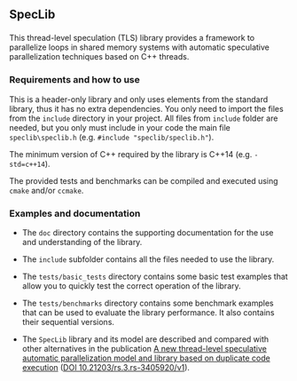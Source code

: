 ## SpecLib </p>

This thread-level speculation (TLS) library provides a framework to parallelize loops in shared memory systems with automatic speculative parallelization techniques based on C++ threads.

### Requirements and how to use

This is a header-only library and only uses elements from the standard library, thus it has no extra dependencies. You only need to import the files from the `include` directory in your project. All files from `include` folder are needed, but you only must include in your code the main file `speclib\speclib.h` (e.g. `#include "speclib/speclib.h"`).

The minimum version of C++ required by the library is C++14 (e.g. `-std=c++14`).

The provided tests and benchmarks can be compiled and executed using `cmake` and/or `ccmake`.

### Examples and documentation

- The `doc` directory contains the supporting documentation for the use and understanding of the library.

- The `include` subfolder contains all the files needed to use the library.

- The `tests/basic_tests` directory contains some basic test examples that allow you to quickly test the correct operation of the library.

- The `tests/benchmarks` directory contains some benchmark examples that can be used to evaluate the library performance. It also contains their sequential versions.

- The `SpecLib` library and its model are described and compared with other alternatives in the publication [A new thread-level speculative automatic parallelization model and library based on duplicate code execution](https://www.researchsquare.com/article/rs-3405920/v1) ([DOI 10.21203/rs.3.rs-3405920/v1](https://doi.org/10.21203/rs.3.rs-3405920/v1)).
